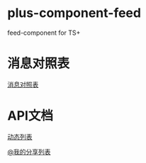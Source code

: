 # plus-component-feed
feed-component for TS+

# 消息对照表
[消息对照表](/documents/Feed消息对照表.md)

# API文档
[动态列表](/documents/动态列表.md)

[@我的分享列表](/documents/@我的分享列表.md)